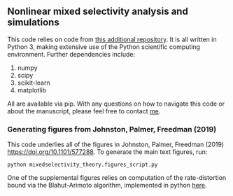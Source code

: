 ## Nonlinear mixed selectivity analysis and simulations

This code relies on code from
[this additional repository](https://github.com/wj2/general-neural). It is all
written in Python 3, making
extensive use of the Python scientific computing environment. Further
dependencies include:
1. numpy  
2. scipy  
3. scikit-learn
4. matplotlib  

All are available via pip. With any questions on how to navigate this code or
about the manuscript, please
feel free to contact [me](https://wj2.github.io/).

### Generating figures from Johnston, Palmer, Freedman (2019)
This code underlies all of the figures in Johnston, Palmer, Freedman
(2019) https://doi.org/10.1101/577288. To generate
the main text figures, run:
```
python mixedselectivity_theory.figures_script.py
```
One of the supplemental figures relies on computation
of the rate-distortion bound via the Blahut-Arimoto algorithm, implemented in
python [here](https://github.com/alonkipnis/BlahutArimoto).

